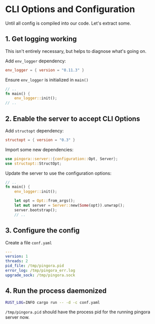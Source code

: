 # CLI Options and Configuration

Until all config is compiled into our code. Let's extract some.

## 1. Get logging working

This isn't entirely necessary, but helps to diagnose what's going on.

Add `env_logger` dependency:

```toml
env_logger = { version = "0.11.3" }
```

Ensure `env_logger` is initialized in `main()`

```rs
// ..
fn main() {
    env_logger::init();
// ..
```

## 2. Enable the server to accept CLI Options 

Add `structopt` dependency:

```toml
structopt = { version = "0.3" }
```

Import some new dependencies:

```rs
use pingora::server::{configuration::Opt, Server};
use structopt::StructOpt; 
```

Update the server to use the configuration options:

```rs
// ..
fn main() {
    env_logger::init();

    let opt = Opt::from_args();
    let mut server = Server::new(Some(opt)).unwrap();
    server.bootstrap();
    // ..
```

## 3. Configure the config

Create a file `conf.yaml`

```yaml
---
version: 1
threads: 2
pid_file: /tmp/pingora.pid
error_log: /tmp/pingora_err.log
upgrade_sock: /tmp/pingora.sock
```

## 4. Run the process daemonized

```sh
RUST_LOG=INFO cargo run -- -d -c conf.yaml
```

`/tmp/pingora.pid` should have the process pid for the running pingora server now.
